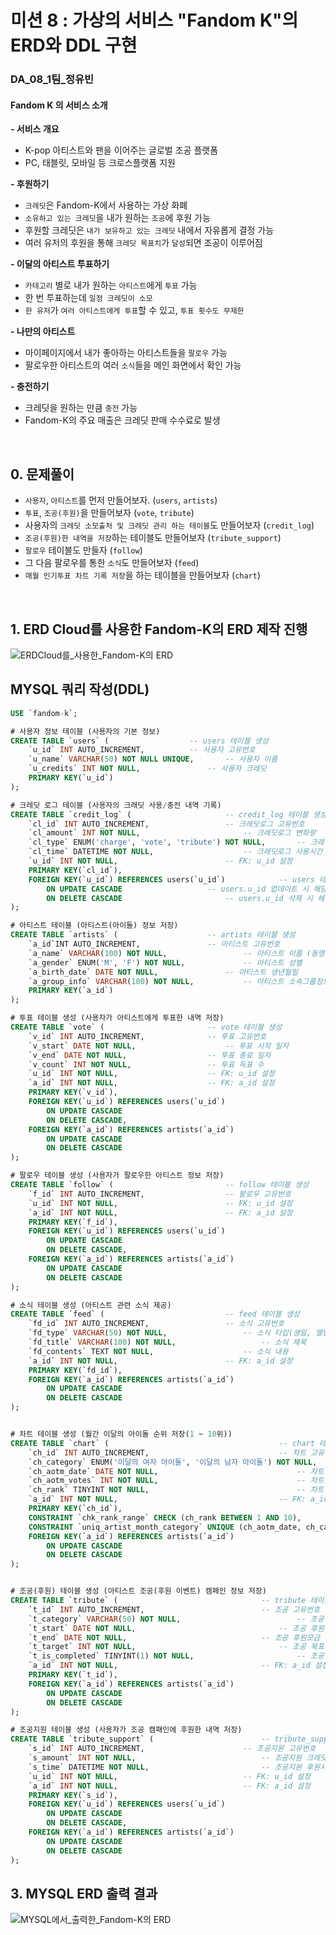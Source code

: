 # 미션 8 : 가상의 서비스 "Fandom K"의 ERD와 DDL 구현

### DA_08_1팀_정유빈

#### Fandom K 의 서비스 소개

**- 서비스 개요**   

- K-pop 아티스트와 팬을 이어주는 글로벌 조공 플랫폼   
- PC, 태블릿, 모바일 등 크로스플랫폼 지원    

**- 후원하기**   

- `크레딧`은 Fandom-K에서 사용하는 가상 화폐 
- `소유하고 있는 크레딧`을 내가 원하는 `조공`에 후원 가능  
- 후원할 크레딧은 `내가 보유하고 있는 크레딧` 내에서 자유롭게 결정 가능  
- 여러 유저의 후원을 통해 `크레딧 목표치`가 `달성`되면 조공이 이루어짐  

**- 이달의 아티스트 투표하기**   

- `카테고리` 별로 내가 원하는 `아티스트`에게 `투표` 가능  
- 한 번 투표하는데 `일정 크레딧이 소모`
- `한 유저`가 `여러 아티스트에게 투표`할 수 있고, `투표 횟수도 무제한`  

**- 나만의 아티스트**    

- 마이페이지에서 내가 좋아하는 아티스트들을 `팔로우` 가능  
- 팔로우한 아티스트의 여러 `소식`들을 메인 화면에서 확인 가능  

**- 충전하기**   

- 크레딧을 원하는 만큼 `충전` 가능  
- Fandom-K의 주요 매출은 크레딧 판매 수수료로 발생  

<br>

## 0. 문제풀이

- `사용자`, `아티스트`를 먼저 만들어보자. (`users`, `artists`)
- `투표`, `조공(후원)`을 만들어보자 (`vote`, `tribute`)
- 사용자의 `크레딧 소모출처 및 크레딧 관리 하는 테이블`도 만들어보자 (`credit_log`)
- `조공(후원)한 내역을 저장`하는 테이블도 만들어보자 (`tribute_support`)
- `팔로우` 테이블도 만들자 (`follow`)
- 그 다음 팔로우를 통한 `소식`도 만들어보자 (`feed`)
- `매월 인기투표 차트 기록 저장`을 하는 테이블을 만들어보자 (`chart`)

<BR>

## 1. ERD Cloud를 사용한 Fandom-K의 ERD 제작 진행

![ERDCloud를_사용한_Fandom-K의 ERD](8_분석실습_1팀_정유빈(ERD).png)

## MYSQL 쿼리 작성(DDL)

```SQL
USE `fandom-k`;

# 사용자 정보 테이블 (사용자의 기본 정보)
CREATE TABLE `users` (					-- users 테이블 생성
	`u_id` INT AUTO_INCREMENT,			-- 사용자 고유번호
    `u_name` VARCHAR(50) NOT NULL UNIQUE,		-- 사용자 이름
    `u_credits` INT NOT NULL,				-- 사용자 크레딧
    PRIMARY KEY(`u_id`)
);

# 크레딧 로그 테이블 (사용자의 크래딧 사용/충전 내역 기록)
CREATE TABLE `credit_log` (						-- credit_log 테이블 생성
	`cl_id` INT AUTO_INCREMENT,					-- 크레딧로그 고유번호
    `cl_amount` INT NOT NULL,						-- 크레딧로그 변화량
    `cl_type` ENUM('charge', 'vote', 'tribute') NOT NULL,	 	-- 크레딧로그 사용타입 (충전, 투표, 조공)
    `cl_time` DATETIME NOT NULL,					-- 크레딧로그 사용시간
    `u_id` INT NOT NULL,						-- FK: u_id 설정
    PRIMARY KEY(`cl_id`),
    FOREIGN KEY(`u_id`) REFERENCES users(`u_id`)			-- users 테이블에서 u_id 가져옴
		ON UPDATE CASCADE					-- users.u_id 업데이트 시 해당 credit_log.u_id도 같이 업데이트
        ON DELETE CASCADE						-- users.u_id 삭제 시 헤당 credit_log.u_id row 삭제
);

# 아티스트 테이블 (아티스트(아이돌) 정보 저장)
CREATE TABLE `artists` (					-- artists 테이블 생성
	`a_id`INT AUTO_INCREMENT, 				-- 아티스트 고유번호
    `a_name` VARCHAR(100) NOT NULL, 				-- 아티스트 이름 (동명이인 존재 가능성)
    `a_gender` ENUM('M', 'F') NOT NULL, 			-- 아티스트 성별
    `a_birth_date` DATE NOT NULL, 				-- 아티스트 생년월일
    `a_group_info` VARCHAR(100) NOT NULL,			-- 아티스트 소속그룹정보
    PRIMARY KEY(`a_id`)
);

# 투표 테이블 생성 (사용자가 아티스트에게 투표한 내역 저장)
CREATE TABLE `vote` (						-- vote 테이블 생성
	`v_id` INT AUTO_INCREMENT,				-- 투표 고유번호
    `v_start` DATE NOT NULL,					-- 투표 시작 일자
    `v_end` DATE NOT NULL,					-- 투표 종료 일자
    `v_count` INT NOT NULL,					-- 투표 득표 수
    `u_id` INT NOT NULL,					-- FK: u_id 설정
    `a_id` INT NOT NULL,					-- FK: a_id 설정
    PRIMARY KEY(`v_id`),
    FOREIGN KEY(`u_id`) REFERENCES users(`u_id`)
		ON UPDATE CASCADE
        ON DELETE CASCADE,
    FOREIGN KEY(`a_id`) REFERENCES artists(`a_id`)
		ON UPDATE CASCADE
        ON DELETE CASCADE
);

# 팔로우 테이블 생성 (사용자가 팔로우한 아티스트 정보 저장)
CREATE TABLE `follow` (							-- follow 테이블 생성
	`f_id` INT AUTO_INCREMENT,					-- 팔로우 고유번호
    `u_id` INT NOT NULL,						-- FK: u_id 설정
    `a_id` INT NOT NULL,						-- FK: a_id 설정
    PRIMARY KEY(`f_id`),
    FOREIGN KEY(`u_id`) REFERENCES users(`u_id`)
		ON UPDATE CASCADE
        ON DELETE CASCADE,
    FOREIGN KEY(`a_id`) REFERENCES artists(`a_id`)
		ON UPDATE CASCADE
        ON DELETE CASCADE
);

# 소식 테이블 생성 (아티스트 관련 소식 제공)
CREATE TABLE `feed` (							-- feed 테이블 생성
	`fd_id` INT AUTO_INCREMENT,					-- 소식 고유번호
    `fd_type` VARCHAR(50) NOT NULL,					-- 소식 타입(생일, 앨범출시, 컴백...)
    `fd_title` VARCHAR(100) NOT NULL,					-- 소식 제목
    `fd_contents` TEXT NOT NULL,					-- 소식 내용
    `a_id` INT NOT NULL,						-- FK: a_id 설정
    PRIMARY KEY(`fd_id`),
    FOREIGN KEY(`a_id`) REFERENCES artists(`a_id`)
		ON UPDATE CASCADE
        ON DELETE CASCADE
);


# 차트 테이블 생성 (월간 이달의 아이돌 순위 저장(1 ~ 10위))
CREATE TABLE `chart` (										-- chart 테이블 생성
	`ch_id` INT AUTO_INCREMENT,								-- 차트 고유번호
    `ch_category` ENUM('이달의 여자 아이돌', '이달의 남자 아이돌') NOT NULL,			-- 차트 카테고리 (이달의 여자 / 남자 아이돌)
    `ch_aotm_date` DATE NOT NULL,								-- 차트 이달의 아티스트 선전 날짜
    `ch_aotm_votes` INT NOT NULL,								-- 차트 이달의 아티스트 득표 수
    `ch_rank` TINYINT NOT NULL,									-- 차트 순위
    `a_id` INT NOT NULL,									-- FK: a_id 설정
    PRIMARY KEY(`ch_id`),
    CONSTRAINT `chk_rank_range` CHECK (ch_rank BETWEEN 1 AND 10),				-- # 제약 추가 1: 순위는 1 ~ 10위 까지만 저장
    CONSTRAINT `uniq_artist_month_category` UNIQUE (ch_aotm_date, ch_category, a_id),		-- # 제약 추가 2: 한 달에 한 아티스트가 중복불가하게 설정
    FOREIGN KEY(`a_id`) REFERENCES artists(`a_id`)
		ON UPDATE CASCADE
		ON DELETE CASCADE
);


# 조공(후원) 테이블 생성 (아티스트 조공(후원 이벤트) 캠페인 정보 저장)
CREATE TABLE `tribute` (								-- tribute 테이블 생성
	`t_id` INT AUTO_INCREMENT,							-- 조공 고유번호
    `t_category` VARCHAR(50) NOT NULL,							-- 조공 카테고리 (지하철 옥외 광고, 생일 이벤트...)
    `t_start` DATE NOT NULL,								-- 조공 후원모금 시작 일자
    `t_end` DATE NOT NULL,								-- 조공 후원모금 종료 일자
    `t_target` INT NOT NULL,								-- 조공 목표 후원금
    `t_is_completed` TINYINT(1) NOT NULL,						-- 조공 목표 후원금 달성여부 (불린식 0 = 진행 중, 1 = 달성)
    `a_id` INT NOT NULL,								-- FK: a_id 설정
    PRIMARY KEY(`t_id`),
    FOREIGN KEY(`a_id`) REFERENCES artists(`a_id`)
		ON UPDATE CASCADE
        ON DELETE CASCADE
);

# 조공지원 테이블 생성 (사용자가 조공 캠패인에 후원한 내역 저장)
CREATE TABLE `tribute_support` (						-- tribute_support 테이블 생성
	`s_id` INT AUTO_INCREMENT,						-- 조공지원 고유번호
    `s_amount` INT NOT NULL,							-- 조공지원 크레딧량
    `s_time` DATETIME NOT NULL,							-- 조공지원 후원시간
    `u_id` INT NOT NULL,							-- FK: u_id 설정
    `a_id` INT NOT NULL,							-- FK: a_id 설정
    PRIMARY KEY(`s_id`),
    FOREIGN KEY(`u_id`) REFERENCES users(`u_id`)
		ON UPDATE CASCADE
        ON DELETE CASCADE,
    FOREIGN KEY(`a_id`) REFERENCES artists(`a_id`)
		ON UPDATE CASCADE
        ON DELETE CASCADE
);
```

## 3. MYSQL ERD 출력 결과

![MYSQL에서_출력한_Fandom-K의 ERD](8_분석실습_1팀_정유빈(ERD_MYSQL).png)
